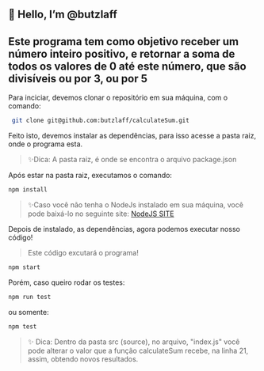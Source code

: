 ## <h2>👋 Hello, I’m @butzlaff</h2>

## Este programa tem como objetivo receber um número inteiro positivo, e retornar a soma de todos os valores de 0 até este número, que são divisíveis ou por 3, ou por 5

<p>Para inciciar, devemos clonar o repositório em sua máquina, com o comando:

```sh
 git clone git@github.com:butzlaff/calculateSum.git
```

Feito isto, devemos instalar as dependências, para isso acesse a pasta raiz, onde o programa esta.

> ✨Dica: A pasta raiz, é onde se encontra o arquivo package.json

Após estar na pasta raiz, executamos o comando:

```sh
npm install  
```
> ✨Caso você não tenha o NodeJs instalado em sua máquina, você pode baixá-lo no seguinte site: [NodeJS SITE](https://nodejs.org/en)

Depois de instalado, as dependências, agora podemos executar nosso código!


> Este código excutará o programa!
```sh
npm start  
```

Porém, caso queiro rodar os testes:
```sh
npm run test
```
ou somente:
```sh
npm test
```

> ✨ Dica:
> Dentro da pasta src (source), no arquivo, "index.js" você pode alterar o valor que a função calculateSum recebe, na linha 21, assim, obtendo novos resultados.